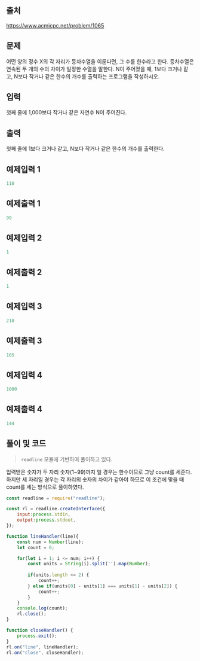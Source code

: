 ## 출처

https://www.acmicpc.net/problem/1065





## 문제

어떤 양의 정수 X의 각 자리가 등차수열을 이룬다면, 그 수를 한수라고 한다. 등차수열은 연속된 두 개의 수의 차이가 일정한 수열을 말한다. N이 주어졌을 때, 1보다 크거나 같고, N보다 작거나 같은 한수의 개수를 출력하는 프로그램을 작성하시오. 





## 입력

첫째 줄에 1,000보다 작거나 같은 자연수 N이 주어진다.





## 출력

첫째 줄에 1보다 크거나 같고, N보다 작거나 같은 한수의 개수를 출력한다.





## 예제입력 1

```javascript
110
```



## 예제출력 1

```javascript
99
```





## 예제입력 2

```javascript
1
```



## 예제출력 2

```javascript
1
```





## 예제입력 3

```javascript
210
```



## 예제출력 3

```javascript
105
```





## 예제입력 4

```javascript
1000
```



## 예제출력 4

```javascript
144
```





## 풀이 및 코드



> `readline` 모듈에 기반하여 풀이하고 있다.



입력받은 숫자가 두 자리 숫자(1~99)까지 일 경우는 한수이므로 그냥 count를 세준다. 하지만 세 자리일 경우는 각 자리의 숫자의 차이가 같아야 하므로 이 조건에 맞을 때 count를 세는 방식으로 풀이하였다.



```javascript
const readline = require("readline");

const rl = readline.createInterface({
    input:process.stdin,
    output:process.stdout,
});

function lineHandler(line){
    const num = Number(line);
    let count = 0;

    for(let i = 1; i <= num; i++) {
        const units = String(i).split('').map(Number);
        
        if(units.length <= 2) {
            count++;
        } else if(units[0] - units[1] === units[1] - units[2]) {
            count++;
        }
    }
    console.log(count);
    rl.close();
}

function closeHandler() {
    process.exit();
}
rl.on("line", lineHandler);
rl.on("close", closeHandler);
```
